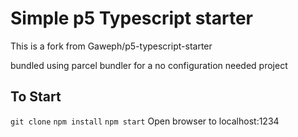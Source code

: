# Simple p5 Typescript starter

This is a fork from Gaweph/p5-typescript-starter

bundled using parcel bundler for a no configuration needed project

## To Start
```git clone``` 
```npm install```
```npm start```
Open browser to localhost:1234